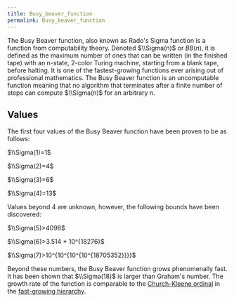 ```yaml
---
title: Busy_beaver_function
permalink: Busy_beaver_function
---
```


The Busy Beaver function, also known as Rado's Sigma function is a function from computability theory. Denoted $\\Sigma(n)$ or $BB(n)$, it is defined as the maximum number of ones that can be written (in the finished tape) with an n-state, 2-color Turing machine, starting from a blank tape, before halting. It is one of the fastest-growing functions ever arising out of professional mathematics. The Busy Beaver function is an uncomputable function meaning that no algorithm that terminates after a finite number of steps can compute $\\Sigma(n)$ for an arbitrary n.

## Values

The first four values of the Busy Beaver function have been proven to be as follows:

$\\Sigma(1)=1$

$\\Sigma(2)=4$

$\\Sigma(3)=6$

$\\Sigma(4)=13$

Values beyond 4 are unknown, however, the following bounds have been discovered:

$\\Sigma(5)>4098$

$\\Sigma(6)>3.514 * 10^{18276}$

$\\Sigma(7)>10^{10^{10^{10^{18705352}}}}$

Beyond these numbers, the Busy Beaver function grows phenomenally fast. It has been shown that $\\Sigma(18)$ is larger than Graham's number.
The growth rate of the function is comparable to the [ Church-Kleene ordinal](Church-Kleene_ "Church-Kleene ") in the [fast-growing hierarchy](Fast-growing_hierarchy "Fast-growing hierarchy").